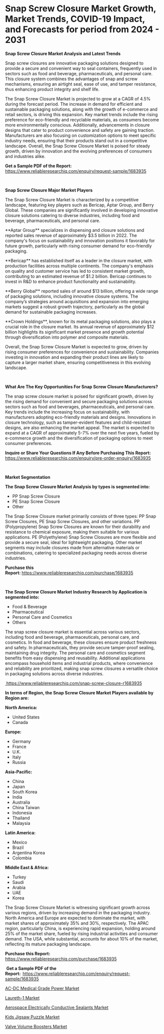 <p><h1>Snap Screw Closure Market Growth, Market Trends, COVID-19 Impact, and Forecasts for period from 2024 - 2031</h1></p><p><strong>Snap Screw Closure Market Analysis and Latest Trends</strong></p>
<p><p>Snap screw closures are innovative packaging solutions designed to provide a secure and convenient way to seal containers, frequently used in sectors such as food and beverage, pharmaceuticals, and personal care. This closure system combines the advantages of snap and screw mechanisms, ensuring an airtight seal, ease of use, and tamper resistance, thus enhancing product integrity and shelf life.</p><p>The Snap Screw Closure Market is projected to grow at a CAGR of 4.5% during the forecast period. The increase in demand for efficient and sustainable packaging solutions, along with the growth of e-commerce and retail sectors, is driving this expansion. Key market trends include the rising preference for eco-friendly and recyclable materials, as consumers become more environmentally conscious. Additionally, advancements in closure designs that cater to product convenience and safety are gaining traction. Manufacturers are also focusing on customization options to meet specific industry needs, ensuring that their products stand out in a competitive landscape. Overall, the Snap Screw Closure Market is poised for steady growth, driven by innovation and the evolving preferences of consumers and industries alike.</p></p>
<p><strong>Get a Sample PDF of the Report:&nbsp;</strong> <a href="https://www.reliableresearchiq.com/enquiry/request-sample/1683935?utm_campaign=1087&utm_medium=2&utm_source=Github&utm_content=ia&utm_term=15102024&utm_id=snap-screw-closure">https://www.reliableresearchiq.com/enquiry/request-sample/1683935</a></p>
<p>&nbsp;</p>
<p><strong>Snap Screw Closure Major Market Players</strong></p>
<p><p>The Snap Screw Closure Market is characterized by a competitive landscape, featuring key players such as Bericap, Aptar Group, and Berry Global. These companies are significantly involved in developing innovative closure solutions catering to diverse industries, including food and beverage, pharmaceuticals, and personal care.</p><p>**Aptar Group** specializes in dispensing and closure solutions and reported sales revenue of approximately $3.5 billion in 2022. The company's focus on sustainability and innovation positions it favorably for future growth, particularly with rising consumer demand for eco-friendly packaging.</p><p>**Bericap** has established itself as a leader in the closure market, with production facilities across multiple continents. The company's emphasis on quality and customer service has led to consistent market growth, contributing to an estimated revenue of $1.2 billion. Bericap continues to invest in R&D to enhance product functionality and sustainability.</p><p>**Berry Global** reported sales of around $13 billion, offering a wide range of packaging solutions, including innovative closure systems. The company’s strategies around acquisitions and expansion into emerging markets suggest a robust growth trajectory, particularly as the global demand for sustainable packaging increases.</p><p>**Crown Holdings**, known for its metal packaging solutions, also plays a crucial role in the closure market. Its annual revenue of approximately $12 billion highlights its significant market presence and growth potential through diversification into polymer and composite materials.</p><p>Overall, the Snap Screw Closure Market is expected to grow, driven by rising consumer preferences for convenience and sustainability. Companies investing in innovation and expanding their product lines are likely to capture a larger market share, ensuring competitiveness in this evolving landscape.</p></p>
<p>&nbsp;</p>
<p><strong>What Are The Key Opportunities For Snap Screw Closure Manufacturers?</strong></p>
<p><p>The snap screw closure market is poised for significant growth, driven by the rising demand for convenient and secure packaging solutions across sectors such as food and beverages, pharmaceuticals, and personal care. Key trends include the increasing focus on sustainability, with manufacturers adopting eco-friendly materials and designs. Innovations in closure technology, such as tamper-evident features and child-resistant designs, are also enhancing the market appeal. The market is expected to expand at a CAGR of approximately 5-7% over the next five years, fueled by e-commerce growth and the diversification of packaging options to meet consumer preferences.</p></p>
<p><strong>Inquire or Share Your Questions If Any Before Purchasing This Report:</strong> <a href="https://www.reliableresearchiq.com/enquiry/pre-order-enquiry/1683935?utm_campaign=1087&utm_medium=2&utm_source=Github&utm_content=ia&utm_term=15102024&utm_id=snap-screw-closure">https://www.reliableresearchiq.com/enquiry/pre-order-enquiry/1683935</a></p>
<p>&nbsp;</p>
<p><strong>Market Segmentation</strong></p>
<p><strong>The Snap Screw Closure Market Analysis by types is segmented into:</strong></p>
<p><ul><li>PP Snap Screw Closure</li><li>PE Snap Screw Closure</li><li>Other</li></ul></p>
<p><p>The Snap Screw Closure market primarily consists of three types: PP Snap Screw Closures, PE Snap Screw Closures, and other variations. PP (Polypropylene) Snap Screw Closures are known for their durability and resistance to chemical exposure, making them suitable for various applications. PE (Polyethylene) Snap Screw Closures are more flexible and provide a secure seal, ideal for lightweight packaging. Other market segments may include closures made from alternative materials or combinations, catering to specialized packaging needs across diverse industries.</p></p>
<p><strong>Purchase this Report:&nbsp;</strong><a href="https://www.reliableresearchiq.com/purchase/1683935?utm_campaign=1087&utm_medium=2&utm_source=Github&utm_content=ia&utm_term=15102024&utm_id=snap-screw-closure">https://www.reliableresearchiq.com/purchase/1683935</a></p>
<p>&nbsp;</p>
<p><strong>The Snap Screw Closure Market Industry Research by Application is segmented into:</strong></p>
<p><ul><li>Food & Beverage</li><li>Pharmaceutical</li><li>Personal Care and Cosmetics</li><li>Others</li></ul></p>
<p><p>The snap screw closure market is essential across various sectors, including food and beverage, pharmaceuticals, personal care, and cosmetics. In food and beverage, these closures ensure product freshness and safety. In pharmaceuticals, they provide secure tamper-proof sealing, maintaining drug integrity. The personal care and cosmetics segment benefits from easy dispensing and reusability. Additional applications encompass household items and industrial products, where convenience and reliability are prioritized, making snap screw closures a versatile choice in packaging solutions across diverse industries.</p></p>
<p><a href="https://www.reliableresearchiq.com/snap-screw-closure-r1683935?utm_campaign=1087&utm_medium=2&utm_source=Github&utm_content=ia&utm_term=15102024&utm_id=snap-screw-closure">&nbsp;https://www.reliableresearchiq.com/snap-screw-closure-r1683935</a></p>
<p><strong>In terms of Region, the Snap Screw Closure Market Players available by Region are:</strong></p>
<p>
    <p> <strong> North America: </strong>
        <ul>
            <li>United States</li>
            <li>Canada</li>
        </ul>
        </p> 
    <p> <strong> Europe: </strong>
        <ul>
            <li>Germany</li>
            <li>France</li>
            <li>U.K.</li>
            <li>Italy</li>
            <li>Russia</li>
        </ul>
        </p> 
    <p> <strong> Asia-Pacific: </strong>
        <ul>
            <li>China</li>
            <li>Japan</li>
            <li>South Korea</li>
            <li>India</li>
            <li>Australia</li>
            <li>China Taiwan</li>
            <li>Indonesia</li>
            <li>Thailand</li>
            <li>Malaysia</li>
        </ul>
        </p> 
    <p> <strong> Latin America: </strong>
        <ul>
            <li>Mexico</li>
            <li>Brazil</li>
            <li>Argentina Korea</li>
            <li>Colombia</li>
        </ul>
        </p> 
    <p> <strong> Middle East & Africa: </strong>
        <ul>
            <li>Turkey</li>
            <li>Saudi</li>
            <li>Arabia</li>
            <li>UAE</li>
            <li>Korea</li>
        </ul>
    </p>
    </p>
<p><p>The Snap Screw Closure Market is witnessing significant growth across various regions, driven by increasing demand in the packaging industry. North America and Europe are expected to dominate the market, with market shares of approximately 35% and 30%, respectively. The APAC region, particularly China, is experiencing rapid expansion, holding around 25% of the market share, fueled by rising industrial activities and consumer demand. The USA, while substantial, accounts for about 10% of the market, reflecting its mature packaging landscape.</p></p>
<p><strong>Purchase this Report: </strong><a href="https://www.reliableresearchiq.com/purchase/1683935?utm_campaign=1087&utm_medium=2&utm_source=Github&utm_content=ia&utm_term=15102024&utm_id=snap-screw-closure">https://www.reliableresearchiq.com/purchase/1683935</a></p>
<p>&nbsp;<strong>Get a Sample PDF of the Report:&nbsp;&nbsp;</strong><a href="https://www.reliableresearchiq.com/enquiry/request-sample/1683935?utm_campaign=1087&utm_medium=2&utm_source=Github&utm_content=ia&utm_term=15102024&utm_id=snap-screw-closure">https://www.reliableresearchiq.com/enquiry/request-sample/1683935</a></p>
<p><strong></strong></p>
<p><p><a href="https://www.linkedin.com/pulse/ac-dc-medical-grade-power-market-velocity-102-cagr-trajectory-rxadf?trk=public_post_embed_feed-article-content&utm_campaign=1087&utm_medium=2&utm_source=Github&utm_content=ia&utm_term=15102024&utm_id=snap-screw-closure">AC-DC Medical Grade Power Market</a></p><p><a href="https://www.linkedin.com/pulse/influencing-factors-laureth-1-market-insights-growth-projections-gcq2f?trk=public_post_embed_feed-article-content&utm_campaign=1087&utm_medium=2&utm_source=Github&utm_content=ia&utm_term=15102024&utm_id=snap-screw-closure">Laureth-1 Market</a></p><p><a href="https://github.com/vitacbq/Market-Research-Report-List-1/blob/main/aerospace-electrically-conductive-sealants-market.md?utm_campaign=1087&utm_medium=2&utm_source=Github&utm_content=ia&utm_term=15102024&utm_id=snap-screw-closure">Aerospace Electrically Conductive Sealants Market</a></p><p><a href="https://github.com/benjigwozdzus/Market-Research-Report-List-1/blob/main/kids-jigsaw-puzzle-market.md?utm_campaign=1087&utm_medium=2&utm_source=Github&utm_content=ia&utm_term=15102024&utm_id=snap-screw-closure">Kids Jigsaw Puzzle Market</a></p><p><a href="https://www.linkedin.com/pulse/strategic-market-insights-navigating-global-valve-volume-boosters-v2gvf?trk=public_post_embed_feed-article-content&utm_campaign=1087&utm_medium=2&utm_source=Github&utm_content=ia&utm_term=15102024&utm_id=snap-screw-closure">Valve Volume Boosters Market</a></p></p>